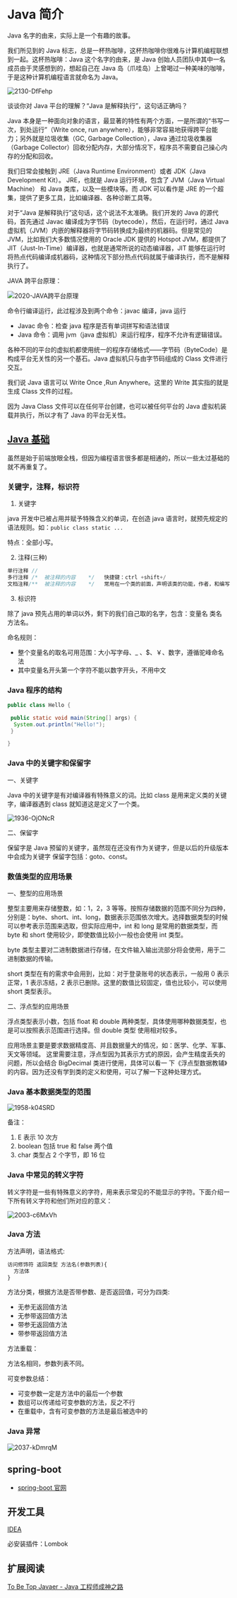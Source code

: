 # Java 简介

Java 名字的由来，实际上是一个有趣的故事。

我们所见到的 Java 标志，总是一杯热咖啡，这杯热咖啡你很难与计算机编程联想到一起。这杯热咖啡：Java 这个名字的由来，是 Java 创始人员团队中其中一名成员由于灵感想到的，想起自己在 Java 岛（爪哇岛）上曾喝过一种美味的咖啡，于是这种计算机编程语言就命名为 Java。

![2130-DfFehp](https://cdn-static.learntech.cn/notes/20211003/2130-DfFehp.png!min)

谈谈你对 Java 平台的理解？“Java 是解释执行”，这句话正确吗？

Java 本身是一种面向对象的语言，最显著的特性有两个方面，一是所谓的“书写一次，到处运行”（Write once, run anywhere），能够非常容易地获得跨平台能力；另外就是垃圾收集（GC, Garbage Collection），Java 通过垃圾收集器（Garbage Collector）回收分配内存，大部分情况下，程序员不需要自己操心内存的分配和回收。

我们日常会接触到 JRE（Java Runtime Environment）或者 JDK（Java Development Kit）。 JRE，也就是 Java 运行环境，包含了 JVM（Java Virtual Machine） 和 Java 类库，以及一些模块等。而 JDK 可以看作是 JRE 的一个超集，提供了更多工具，比如编译器、各种诊断工具等。

对于“Java 是解释执行”这句话，这个说法不太准确。我们开发的 Java 的源代码，首先通过 Javac 编译成为字节码（bytecode），然后，在运行时，通过 Java 虚拟机（JVM）内嵌的解释器将字节码转换成为最终的机器码。但是常见的 JVM，比如我们大多数情况使用的 Oracle JDK 提供的 Hotspot JVM，都提供了 JIT（Just-In-Time）编译器，也就是通常所说的动态编译器，JIT 能够在运行时将热点代码编译成机器码，这种情况下部分热点代码就属于编译执行，而不是解释执行了。

JAVA 跨平台原理：

![2020-JAVA跨平台原理](https://cdn-static.learntech.cn/notes/20211001/2020-JAVA跨平台原理.png!min)

命令行编译运行，此过程涉及到两个命令：javac 编译，java 运行

- Javac 命令：检查 java 程序是否有单词拼写和语法错误
- Java 命令：调用 jvm（java 虚拟机）来运行程序，程序不允许有逻辑错误。

各种不同的平台的虚拟机都使用统一的程序存储格式——字节码（ByteCode）是构成平台无关性的另一个基石。Java 虚拟机只与由字节码组成的 Class 文件进行交互。

我们说 Java 语言可以 Write Once ,Run Anywhere。这里的 Write 其实指的就是生成 Class 文件的过程。

因为 Java Class 文件可以在任何平台创建，也可以被任何平台的 Java 虚拟机装载并执行，所以才有了 Java 的平台无关性。

## [Java 基础](base/)

虽然是始于前端放眼全栈，但因为编程语言很多都是相通的，所以一些太过基础的就不再重复了。

### 关键字，注释，标识符

1. 关键字

java 开发中已被占用并赋予特殊含义的单词，在创造 java 语言时，就预先规定的语法规则。如：`public class static ...`

特点：全部小写。

2. 注释(三种)

```java
单行注释 //
多行注释 /*  被注释的内容    */   快捷键：ctrl +shift+/
文档注释/**  被注释的内容    */   常用在一个类的前面，声明该类的功能，作者，和编写时间
```

3. 标识符

除了 java 预先占用的单词以外，剩下的我们自己取的名字，包含：变量名 类名 方法名。

命名规则：

- 整个变量名的取名可用范围：大小写字母、\_ 、$、￥、数字，遵循驼峰命名法
- 其中变量名开头第一个字符不能以数字开头，不用中文

### Java 程序的结构

```java
public class Hello {

 public static void main(String[] args) {
  System.out.println("Hello!");
 }

}
```

### Java 中的关键字和保留字

一、关键字

Java 中的关键字是有对编译器有特殊意义的词。比如 class 是用来定义类的关键字，编译器遇到 class 就知道这是定义了一个类。

![1936-OjONcR](https://cdn-static.learntech.cn/notes/20211003/1936-OjONcR.png!min)

二、保留字

保留字是 Java 预留的关键字，虽然现在还没有作为关键字，但是以后的升级版本中会成为关键字 保留字包括：goto、const。

### 数值类型的应用场景

一、整型的应用场景

整型主要用来存储整数，如：1，2，3 等等。按照存储数据的范围不同分为四种，分别是：byte、short、int、long，数据表示范围依次增大。选择数据类型的时候可以参考表示范围来选取，但实际应用中，int 和 long 是常用的数据类型，而 byte 和 short 使用较少，即使数值比较小一般也会使用 int 类型。

byte 类型主要对二进制数据进行存储，在文件输入输出流部分将会使用，用于二进制数据的传输。

short 类型在有的需求中会用到，比如：对于登录账号的状态表示，一般用 0 表示正常，1 表示冻结，2 表示已删除。这里的数值比较固定，值也比较小，可以使用 short 类型表示。

二、浮点型的应用场景

浮点类型表示小数，包括 float 和 double 两种类型，具体使用哪种数据类型，也是可以按照表示范围进行选择。但 double 类型 使用相对较多。

应用场景主要是要求数据精度高、并且数据量大的情况，如：医学、化学、军事、天文等领域。 这里需要注意，浮点型因为其表示方式的原因，会产生精度丢失的问题，所以会结合 BigDecimal 类进行使用，具体可以看一 下《浮点型数据教辅》的内容。因为还没有学到类的定义和使用，可以了解一下这种处理方式。

### Java 基本数据类型的范围

![1958-k04SRD](https://cdn-static.learntech.cn/notes/20211003/1958-k04SRD.png!min)

备注：

1. E 表示 10 次方
2. boolean 包括 true 和 false 两个值
3. char 类型占 2 个字节，即 16 位

### Java 中常见的转义字符

转义字符是一些有特殊意义的字符，用来表示常见的不能显示的字符。下面介绍一下所有转义字符和他们所对应的意义：

![2003-c6MxVh](https://cdn-static.learntech.cn/notes/20211003/2003-c6MxVh.png!min)

### Java 方法

方法声明，语法格式:

```xml
访问修饰符 返回类型 方法名(参数列表){
  方法体
}
```

方法分类，根据方法是否带参数、是否返回值，可分为四类:

- 无参无返回值方法
- 无参带返回值方法
- 带参无返回值方法
- 带参带返回值方法

方法重载：

方法名相同，参数列表不同。

可变参数总结：

- 可变参数一定是方法中的最后一个参数
- 数组可以传递给可变参数的方法，反之不行
- 在重载中，含有可变参数的方法是最后被选中的

### Java 异常

![2037-kDmrqM](https://cdn-static.learntech.cn/notes/20211003/2037-kDmrqM.png!min)

## spring-boot

- [spring-boot 官网](https://spring.io/projects/spring-boot)

## 开发工具

[IDEA](https://www.jetbrains.com/zh-cn/idea/)

必安装插件：Lombok

## 扩展阅读

[To Be Top Javaer - Java 工程师成神之路](https://github.com/hollischuang/toBeTopJavaer)
